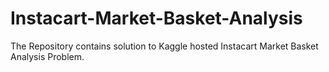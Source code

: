 # Instacart-Market-Basket-Analysis
The Repository contains solution to Kaggle hosted Instacart Market Basket Analysis Problem. 
